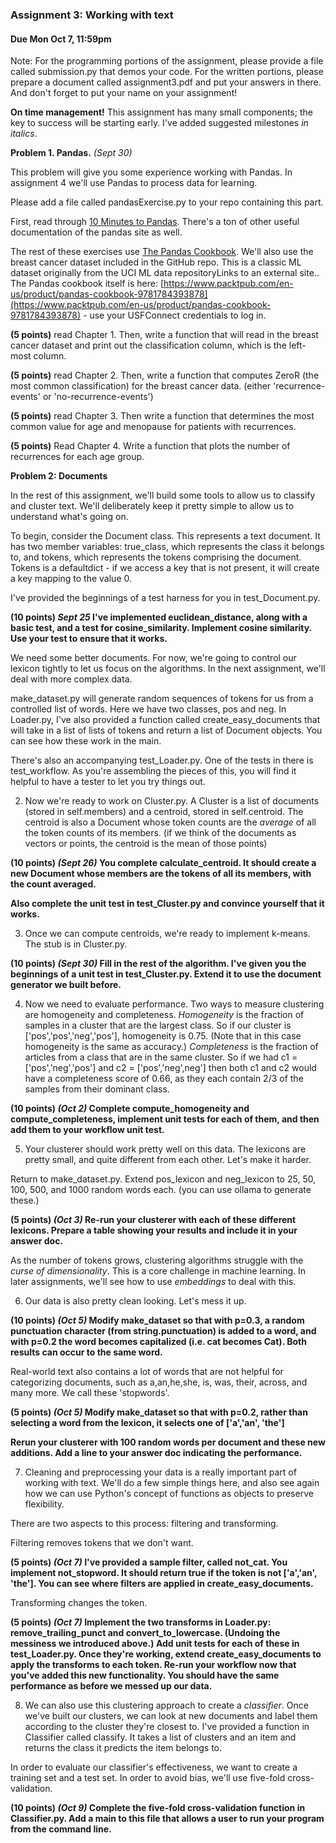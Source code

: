 ### Assignment 3: Working with text
#### Due Mon Oct 7, 11:59pm

Note: For the programming  portions of the assignment, please provide a file called submission.py that demos your code.
For the written portions, please prepare a document called assignment3.pdf and put your answers in there.
And don't forget to put your name on your assignment!

**On time management!** This assignment has many small components; the key to success will be starting early.
I've added suggested milestones _in italics_. 

**Problem 1. Pandas.** _(Sept 30)_

This problem will give you some experience working with Pandas. In assignment 4 we'll use Pandas to process data for learning.

Please add a file called pandasExercise.py to your repo containing this part.

First, read through [10 Minutes to Pandas](https://pandas.pydata.org/docs/user_guide/10min.html). There's a ton of other useful documentation of the pandas site as well.

The rest of these exercises use [The Pandas Cookbook](https://github.com/PacktPublishing/Pandas-Cookbook). We'll also use the breast cancer dataset included in the GitHub repo. This is a classic ML dataset originally from the UCI ML data repositoryLinks to an external site..
The Pandas cookbook itself is here: [https://www.packtpub.com/en-us/product/pandas-cookbook-9781784393878](https://www.packtpub.com/en-us/product/pandas-cookbook-9781784393878) - use your USFConnect credentials to log in. 

**(5 points)** read Chapter 1. Then, write a function that will read in the breast cancer dataset and print out the classification column, which is the left-most column.

**(5 points)** read Chapter 2. Then, write a function that computes ZeroR (the most common classification) for the breast cancer data. (either 'recurrence-events' or 'no-recurrence-events')

**(5 points)** read Chapter 3. Then write a function that determines the most common value for age and menopause for patients with recurrences.

**(5 points)** Read Chapter 4. Write a function that plots the number of recurrences for each age group.

**Problem 2: Documents** 

In the rest of this assignment, we'll build some tools 
to allow us to classify and cluster text. We'll deliberately keep it pretty simple to
allow us to understand what's going on. 

To begin, consider the Document class. This represents a text document. It has two member variables: 
true_class, which represents the class it belongs to, and tokens, which represents the tokens comprising 
the document. Tokens is a defaultdict - if we access a key that is not present, it will create a key mapping to
the value 0.

I've provided the beginnings of a test harness for you in test_Document.py.

**(10 points) _Sept 25_ I've implemented euclidean_distance, along with a basic test, and a test for cosine_similarity.
Implement cosine similarity. Use your test to ensure that it works.**

We need some better documents. For now, we're going to control our lexicon tightly to let us focus on
the algorithms. In the next assignment, we'll deal with more complex data.

make_dataset.py will generate random sequences of tokens for us from a controlled list of words. Here we have two
classes, pos and neg. 
In Loader.py, I've also provided a function called create_easy_documents that will take in a list of lists of tokens and return
a list of Document objects. You can see how these work in the main.

There's also an accompanying test_Loader.py. One of the tests in there is test_workflow. As you're assembling
the pieces of this, you will find it helpful to have a tester to let you try things out.

2. Now we're ready to work on Cluster.py. A Cluster is a list of documents (stored in self.members) and a centroid, stored in self.centroid.
The centroid is also a Document whose token counts are the *average* of all the token counts of its members.
   (if we think of the documents as vectors or points, the centroid is the mean of those points)

**(10 points) _(Sept 26)_ You complete calculate_centroid. It should create a new Document whose members are the tokens of all its members, with the count averaged.**

**Also complete the unit test in test_Cluster.py and convince yourself that it works.** 

3. Once we can compute centroids, we're ready to implement k-means. The stub is in Cluster.py. 

**(10 points) _(Sept 30)_ Fill in the rest of the algorithm. 
I've given you the beginnings of a unit test in test_Cluster.py. Extend it to use the document generator we built before.**

4. Now we need to evaluate performance. Two ways to measure clustering are homogeneity and completeness. _Homogeneity_ 
is the fraction of samples in a cluster that are the largest class. So if our cluster is ['pos','pos','neg','pos'], homogeneity is 0.75. 
(Note that in this case homogeneity is the same as accuracy.) _Completeness_ is the fraction of articles from a class that are in the same cluster.
So if we had c1 = ['pos','neg','pos'] and c2 = ['pos','neg',neg'] then both c1 and c2 would have a completeness score of 0.66, as
they each contain 2/3 of the samples from their dominant class.

**(10 points) _(Oct 2)_ Complete compute_homogeneity and compute_completeness, implement unit tests for each of them,
and then add them to your workflow unit test.**

5. Your clusterer should work pretty well on this data. The lexicons are pretty small, and quite
different from each other. Let's make it harder.

Return to make_dataset.py. Extend pos_lexicon and neg_lexicon to 25, 50, 100, 500, and 1000 random words each.
(you can use ollama to generate these.)

**(5 points) _(Oct 3)_ Re-run your clusterer with each of these different lexicons. Prepare a table showing your results and include it in your answer doc.**

As the number of tokens grows, clustering algorithms struggle with the _curse of dimensionality_. This is a core challenge in
machine learning. In later assignments, we'll see how to use _embeddings_ to deal with this. 

6. Our data is also pretty clean looking. Let's mess it up.

**(10 points) _(Oct 5)_ Modify make_dataset so that with p=0.3, a random punctuation character (from string.punctuation) is added to a word, 
and with p=0.2 the word becomes capitalized (i.e. cat becomes Cat). Both results can occur to the same word.** 

Real-world text also contains a lot of words that are not helpful for categorizing documents, such as a,an,he,she, 
is, was, their, across, and many more. We call these 'stopwords'.

**(5 points) _(Oct 5)_ Modify make_dataset so that with p=0.2, rather than selecting a word from the lexicon, it selects one of
['a','an', 'the']**

**Rerun your clusterer with 100 random words per document and these new additions. Add a line to your answer doc indicating the performance.**

7. Cleaning and preprocessing your data is a really important part of working with text. We'll do a few simple things here,
and also see again how we can use Python's concept of functions as objects to preserve flexibility.

There are two aspects to this process: filtering and transforming. 

Filtering removes tokens that we don't want.

**(5 points) _(Oct 7)_ I've provided a sample filter, called not_cat. You implement not_stopword. It should return true if
the token is not ['a','an', 'the']. You can see where filters are applied in create_easy_documents.**

Transforming changes the token. 

**(5 points) _(Oct 7)_ Implement the two transforms in Loader.py: remove_trailing_punct and 
convert_to_lowercase. (Undoing the messiness we introduced above.) Add unit tests for each of these in test_Loader.py.
Once they're working, extend create_easy_documents to apply the transforms to each token. 
Re-run your workflow now that you've added this new functionality. You should have the same performance as before we 
messed up our data.** 

8. We can also use this clustering approach to create a _classifier_. Once we've built our clusters,
we can look at new documents and label them according to the cluster they're closest to. I've provided a 
function in Classifier called classify. It takes a list of clusters and an item and returns the class it predicts the
item belongs to.

In order to evaluate our classifier's effectiveness, we want to create a training set and a test set. In order to
avoid bias, we'll use five-fold cross-validation.

**(10 points) _(Oct 9)_ Complete the five-fold cross-validation function in Classifier.py. Add a main to this file that allows a user to run your
program from the command line.** 

